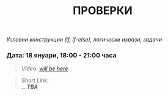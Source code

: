 <h1 align="center">ПРОВЕРКИ</h1>
    <br>

<p><i>Условни конструкции (if, if-else), логически изрази, задачи</i></p>

<h3>Дата: 18 януари, 18:00 - 21:00 часа</h3>

<blockquote>
    <i>
        Video: 
        <a href="#">will be here</a>
    </i>
</blockquote>

<blockquote>
    <i>
        Short Link: <br> 
        <b>
            ...TBA
        </b> 
    </i>
</blockquote>
